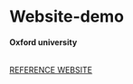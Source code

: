 # Website-demo
<h4> Oxford university</h4>
<img src="">

<a href="https://www.ox.ac.uk/about/organisation">REFERENCE WEBSITE</a>


